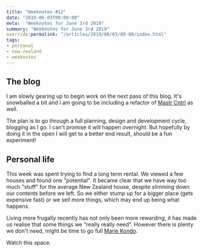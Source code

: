 ```yaml
---
title: "Weeknotes #12"
date: "2019-06-03T09:00:00"
meta:  "Weeknotes for June 3rd 2019"
summary: "Weeknotes for June 3rd 2019"
override:permalink: "/articles/2019/06/03/09-00/index.html"
tags:
- personal
- new-zealand
- weeknotes
---
```


## The blog

I am slowly gearing up to begin work on the next pass of this blog. It's snowballed a bit and I am going to be including a refactor of [Mastr Cntrl](https://github.com/vipickering/mastr-cntrl) as well.

The plan is to go through a full planning, design and development cycle, blogging as I go. I can't promise it will happen overnight. But hopefully by doing it in the open I will get to a better end result, should be a fun experiment!

## Personal life

This week was spent trying to find a long term rental. We viewed a few houses and found one "potential". It became clear that we have way too much "stuff" for the average New Zealand house, despite slimming down our contents before we left. So we either stump up for a bigger place (gets expensive fast) or we sell more things, which may end up being what happens.

Living more frugally recently has not only been more rewarding, it has made us realise that some things we "really really need". However there is plenty we don't need, might be time to go full [Marie Kondo](https://konmari.com/).

Watch this space.
